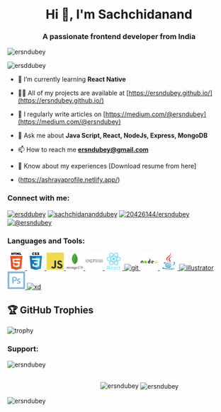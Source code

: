 <h1 align="center">Hi 👋, I'm Sachchidanand</h1>
<h3 align="center">A passionate frontend developer from India</h3>

<p align="left"> <img src="https://komarev.com/ghpvc/?username=ersndubey&label=Profile%20views&color=0e75b6&style=flat" alt="ersndubey" /> </p>

<p align="left"> <img src="https://img.shields.io/twitter/follow/ersddubey?logo=twitter&style=for-the-badge" alt="ersddubey" /> </p>

- 🌱 I’m currently learning **React Native**

- 👨‍💻 All of my projects are available at [https://ersndubey.github.io/](https://ersndubey.github.io/)

- 📝 I regularly write articles on [https://medium.com/@ersndubey](https://medium.com/@ersndubey)

- 💬 Ask me about **Java Script, React, NodeJs, Express, MongoDB**

- 📫 How to reach me **ersndubey@gmail.com**

- 📄 Know about my experiences [Download resume from here]
- (https://ashrayaprofile.netlify.app/)

<h3 align="left">Connect with me:</h3>
<p align="left">
<a href="https://twitter.com/ersddubey" target="blank"><img align="center" src="https://raw.githubusercontent.com/rahuldkjain/github-profile-readme-generator/master/src/images/icons/Social/twitter.svg" alt="ersddubey" height="30" width="40" /></a>
<a href="https://linkedin.com/in/sachchidananddubey" target="blank"><img align="center" src="https://raw.githubusercontent.com/rahuldkjain/github-profile-readme-generator/master/src/images/icons/Social/linked-in-alt.svg" alt="sachchidananddubey" height="30" width="40" /></a>
<a href="https://stackoverflow.com/users/20426144/ersndubey" target="blank"><img align="center" src="https://raw.githubusercontent.com/rahuldkjain/github-profile-readme-generator/master/src/images/icons/Social/stack-overflow.svg" alt="20426144/ersndubey" height="30" width="40" /></a>
<a href="https://medium.com/@ersndubey" target="blank"><img align="center" src="https://raw.githubusercontent.com/rahuldkjain/github-profile-readme-generator/master/src/images/icons/Social/medium.svg" alt="@ersndubey" height="30" width="40" /></a>
</p>

<h3 align="left">Languages and Tools:</h3>
<p align="left">
<a href="https://www.w3.org/html/" target="_blank" rel="noreferrer"> <img src="https://raw.githubusercontent.com/devicons/devicon/master/icons/html5/html5-original-wordmark.svg" alt="html5" width="40" height="40"/> </a><a href="https://www.w3schools.com/css/" target="_blank" rel="noreferrer"> <img src="https://raw.githubusercontent.com/devicons/devicon/master/icons/css3/css3-original-wordmark.svg" alt="css3" width="40" height="40"/> </a><a href="https://developer.mozilla.org/en-US/docs/Web/JavaScript" target="_blank" rel="noreferrer"> <img src="https://raw.githubusercontent.com/devicons/devicon/master/icons/javascript/javascript-original.svg" alt="javascript" width="40" height="40"/> </a><a href="https://www.mongodb.com/" target="_blank" rel="noreferrer"> <img src="https://raw.githubusercontent.com/devicons/devicon/master/icons/mongodb/mongodb-original-wordmark.svg" alt="mongodb" width="40" height="40"/> </a><a href="https://expressjs.com" target="_blank" rel="noreferrer"> <img src="https://raw.githubusercontent.com/devicons/devicon/master/icons/express/express-original-wordmark.svg" alt="express" width="40" height="40"/> </a><a href="https://reactjs.org/" target="_blank" rel="noreferrer"> <img src="https://raw.githubusercontent.com/devicons/devicon/master/icons/react/react-original-wordmark.svg" alt="react" width="40" height="40"/> </a><a href="https://git-scm.com/" target="_blank" rel="noreferrer"> <img src="https://www.vectorlogo.zone/logos/git-scm/git-scm-icon.svg" alt="git" width="40" height="40"/> </a><a href="https://nodejs.org" target="_blank" rel="noreferrer"> <img src="https://raw.githubusercontent.com/devicons/devicon/master/icons/nodejs/nodejs-original-wordmark.svg" alt="nodejs" width="40" height="40"/> </a> 
<a href="https://www.java.com" target="_blank" rel="noreferrer"> <img src="https://raw.githubusercontent.com/devicons/devicon/master/icons/java/java-original.svg" alt="java" width="40" height="40"/> </a><a href="https://www.adobe.com/in/products/illustrator.html" target="_blank" rel="noreferrer"> <img src="https://www.vectorlogo.zone/logos/adobe_illustrator/adobe_illustrator-icon.svg" alt="illustrator" width="40" height="40"/> </a> <a href="https://www.photoshop.com/en" target="_blank" rel="noreferrer"> <img src="https://raw.githubusercontent.com/devicons/devicon/master/icons/photoshop/photoshop-line.svg" alt="photoshop" width="40" height="40"/> </a><a href="https://www.adobe.com/products/xd.html" target="_blank" rel="noreferrer"> <img src="https://cdn.worldvectorlogo.com/logos/adobe-xd.svg" alt="xd" width="40" height="40"/> </a></p>

## 🏆 GitHub Trophies

![trophy](https://github-profile-trophy.vercel.app/?username=ersndubey&layout=compact&theme=flat&column=4&row=1)

<h3 align="left">Support:</h3>
<p><a href="https://www.buymeacoffee.com/ersndubey"> <img align="left" src="https://cdn.buymeacoffee.com/buttons/v2/default-yellow.png" height="50" width="210" alt="ersndubey" /></a></p><br><br>

<p><img align="left" src="https://github-readme-stats.vercel.app/api/top-langs?username=ersndubey&show_icons=true&locale=en&layout=compact" alt="ersndubey" /></p>

<p>&nbsp;<img align="center" src="https://github-readme-stats.vercel.app/api?username=ersndubey&show_icons=true&locale=en" alt="ersndubey" /></p>

<p><img align="center" src="https://github-readme-streak-stats.herokuapp.com/?user=ersndubey&" alt="ersndubey" /></p>


